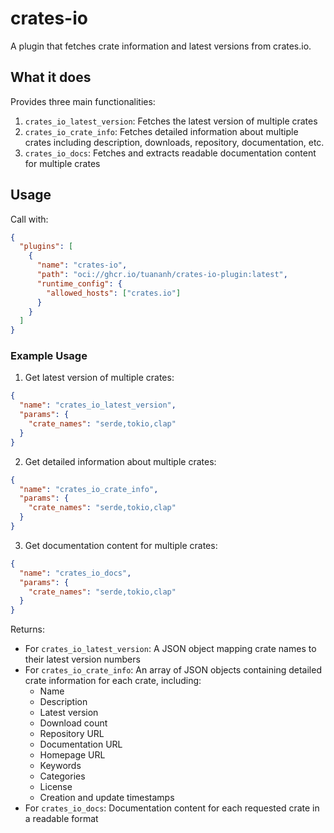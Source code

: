 # crates-io

A plugin that fetches crate information and latest versions from crates.io.

## What it does

Provides three main functionalities:
1. `crates_io_latest_version`: Fetches the latest version of multiple crates
2. `crates_io_crate_info`: Fetches detailed information about multiple crates including description, downloads, repository, documentation, etc.
3. `crates_io_docs`: Fetches and extracts readable documentation content for multiple crates

## Usage

Call with:
```json
{
  "plugins": [
    {
      "name": "crates-io",
      "path": "oci://ghcr.io/tuananh/crates-io-plugin:latest",
      "runtime_config": {
        "allowed_hosts": ["crates.io"]
      }
    }
  ]
}
```

### Example Usage

1. Get latest version of multiple crates:
```json
{
  "name": "crates_io_latest_version",
  "params": {
    "crate_names": "serde,tokio,clap"
  }
}
```

2. Get detailed information about multiple crates:
```json
{
  "name": "crates_io_crate_info",
  "params": {
    "crate_names": "serde,tokio,clap"
  }
}
```

3. Get documentation content for multiple crates:
```json
{
  "name": "crates_io_docs",
  "params": {
    "crate_names": "serde,tokio,clap"
  }
}
```

Returns:
- For `crates_io_latest_version`: A JSON object mapping crate names to their latest version numbers
- For `crates_io_crate_info`: An array of JSON objects containing detailed crate information for each crate, including:
  - Name
  - Description
  - Latest version
  - Download count
  - Repository URL
  - Documentation URL
  - Homepage URL
  - Keywords
  - Categories
  - License
  - Creation and update timestamps
- For `crates_io_docs`: Documentation content for each requested crate in a readable format